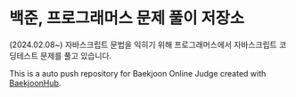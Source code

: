 # 백준, 프로그래머스 문제 풀이 저장소
(2024.02.08~) 자바스크립트 문법을 익히기 위해 프로그래머스에서 자바스크립트 코딩테스트 문제를 풀고 있습니다.

This is a auto push repository for Baekjoon Online Judge created with [BaekjoonHub](https://github.com/BaekjoonHub/BaekjoonHub).
